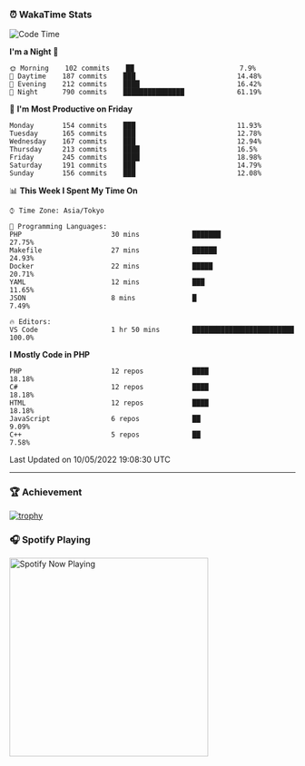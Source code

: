 ### ⏰ WakaTime Stats


<!--START_SECTION:waka-->
![Code Time](http://img.shields.io/badge/Code%20Time-0-blue)

**I'm a Night 🦉** 

```text
🌞 Morning    102 commits    ██                          7.9% 
🌆 Daytime    187 commits    ███                         14.48% 
🌃 Evening    212 commits    ████                        16.42% 
🌙 Night      790 commits    ███████████████             61.19%

```
📅 **I'm Most Productive on Friday** 

```text
Monday       154 commits    ███                         11.93% 
Tuesday      165 commits    ███                         12.78% 
Wednesday    167 commits    ███                         12.94% 
Thursday     213 commits    ████                        16.5% 
Friday       245 commits    ████                        18.98% 
Saturday     191 commits    ███                         14.79% 
Sunday       156 commits    ███                         12.08%

```


📊 **This Week I Spent My Time On** 

```text
⌚︎ Time Zone: Asia/Tokyo

💬 Programming Languages: 
PHP                      30 mins             ███████                     27.75% 
Makefile                 27 mins             ██████                      24.93% 
Docker                   22 mins             █████                       20.71% 
YAML                     12 mins             ███                         11.65% 
JSON                     8 mins              █                           7.49%

🔥 Editors: 
VS Code                  1 hr 50 mins        █████████████████████████   100.0%

```

**I Mostly Code in PHP** 

```text
PHP                      12 repos            ████                        18.18% 
C#                       12 repos            ████                        18.18% 
HTML                     12 repos            ████                        18.18% 
JavaScript               6 repos             ██                          9.09% 
C++                      5 repos             ██                          7.58%

```



 Last Updated on 10/05/2022 19:08:30 UTC
<!--END_SECTION:waka-->

---

### 🏆 Achievement

[![trophy](https://github-profile-trophy.vercel.app/?username=Slime-hatena&theme=flat&no-bg=true&no-frame=true&column=8)](https://github.com/ryo-ma/github-profile-trophy)

### 🎧 Spotify Playing

[<img src="https://spotify-now-playing-slime-hatena.vercel.app/api/spotify-playing" alt="Spotify Now Playing" width="350" />](https://open.spotify.com/user/slime_hatena)

<!--
**Slime-hatena/Slime-hatena** is a ✨ _special_ ✨ repository because its `README.md` (this file) appears on your GitHub profile.

Here are some ideas to get you started:

- 🔭 I’m currently working on ...
- 🌱 I’m currently learning ...
- 👯 I’m looking to collaborate on ...
- 🤔 I’m looking for help with ...
- 💬 Ask me about ...
- 📫 How to reach me: ...
- 😄 Pronouns: ...
- ⚡ Fun fact: ...
-->
